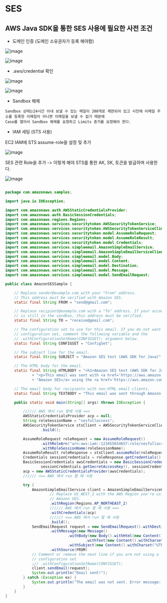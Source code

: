 # SES

## AWS Java SDK을 통한 SES 사용에 필요한 사전 조건

- 도메인 인증 (도메인 소유권자가 등록 해야함)

![image](https://user-images.githubusercontent.com/38831314/148719506-7977ff3d-f1df-40e1-b7b1-ec8557b30558.png)


![image](https://user-images.githubusercontent.com/38831314/148719553-9ad59b0f-6b0e-49c1-b73b-6e34f9cc1c55.png)


- .aws/credential 확인

![image](https://user-images.githubusercontent.com/38831314/148719082-3e53e2d9-beb2-4220-9ce4-e85ebc62d156.png)


![image](https://user-images.githubusercontent.com/38831314/148719149-81dc3f62-c12a-4829-8b2b-e19b2083cdcf.png)

- Sandbox 해체

```
Sandbox 상태는24시간 이내 보낼 수 있는 메일이 200개로 제한되어 있고 사전에 이메일 주소를 등록한 이메일이 아니면 이메일을 보낼 수 없기 때문에
Case를 열어서 Sandbox 해제를 요청하고 Limits 증가를 요청해야 한다.
```

- IAM 세팅 (STS 사용)

EC2 IAM에 STS assume-role을 설정 및 추가

![image](https://user-images.githubusercontent.com/38831314/149942373-78138fa0-c4f2-4619-b678-0065faa5b8b0.png)

SES 관련 Role을 추가 -> 이렇게 해야 STS를 통한 AK, SK, 토큰을 발급하며 사용한다.

![image](https://user-images.githubusercontent.com/38831314/149942527-5e2d96c7-8456-4dee-b4ac-7d2de6c33455.png)


```java

package com.amazonaws.samples;

import java.io.IOException;

import com.amazonaws.auth.AWSStaticCredentialsProvider;
import com.amazonaws.auth.BasicSessionCredentials;
import com.amazonaws.regions.Regions;
import com.amazonaws.services.securitytoken.AWSSecurityTokenService;
import com.amazonaws.services.securitytoken.AWSSecurityTokenServiceClientBuilder;
import com.amazonaws.services.securitytoken.model.AssumeRoleRequest;
import com.amazonaws.services.securitytoken.model.AssumeRoleResult;
import com.amazonaws.services.securitytoken.model.Credentials;
import com.amazonaws.services.simpleemail.AmazonSimpleEmailService;
import com.amazonaws.services.simpleemail.AmazonSimpleEmailServiceClientBuilder;
import com.amazonaws.services.simpleemail.model.Body;
import com.amazonaws.services.simpleemail.model.Content;
import com.amazonaws.services.simpleemail.model.Destination;
import com.amazonaws.services.simpleemail.model.Message;
import com.amazonaws.services.simpleemail.model.SendEmailRequest;

public class AmazonSESSample {

	// Replace sender@example.com with your "From" address.
	// This address must be verified with Amazon SES.
	static final String FROM = "send@gmail.com";

	// Replace recipient@example.com with a "To" address. If your account
	// is still in the sandbox, this address must be verified.
	static final String TO = "receive@gmail.com";

	// The configuration set to use for this email. If you do not want to use a
	// configuration set, comment the following variable and the
	// .withConfigurationSetName(CONFIGSET); argument below.
	static final String CONFIGSET = "ConfigSet";

	// The subject line for the email.
	static final String SUBJECT = "Amazon SES test (AWS SDK for Java)";

	// The HTML body for the email.
	static final String HTMLBODY = "<h1>Amazon SES test (AWS SDK for Java)</h1>"
			+ "<p>This email was sent with <a href='https://aws.amazon.com/ses/'>"
			+ "Amazon SES</a> using the <a href='https://aws.amazon.com/sdk-for-java/'>" + "AWS SDK for Java</a>";

	// The email body for recipients with non-HTML email clients.
	static final String TEXTBODY = "This email was sent through Amazon SES " + "using the AWS SDK for Java.";

	public static void main(String[] args) throws IOException {

		////// AWS 에서 run 할때 사용 ==>
		AWSStaticCredentialsProvider acp = null;
		String roleSessionName = "sesfullaccess";
		AWSSecurityTokenService stsClient = AWSSecurityTokenServiceClientBuilder.standard().withRegion("ap-northeast-2")
				.build();

		AssumeRoleRequest roleRequest = new AssumeRoleRequest()
				.withRoleArn("arn:aws:iam::123455654657:role/sesfullaccess")
				.withRoleSessionName(roleSessionName);
		AssumeRoleResult roleResponse = stsClient.assumeRole(roleRequest);
		Credentials sessionCredentials = roleResponse.getCredentials();
		BasicSessionCredentials awsCredentials = new BasicSessionCredentials(sessionCredentials.getAccessKeyId(),
				sessionCredentials.getSecretAccessKey(), sessionCredentials.getSessionToken());
		acp = new AWSStaticCredentialsProvider(awsCredentials);
		////// <== AWS 에서 run 할 때 사용

		try {
			AmazonSimpleEmailService client = AmazonSimpleEmailServiceClientBuilder.standard()
					// Replace US_WEST_2 with the AWS Region you're using for
					// Amazon SES.
					.withRegion(Regions.AP_NORTHEAST_2)
					////// AWS 에서 run 할 때 사용 ==>
					.withCredentials(acp)
					////// <== AWS 에서 run 할 때 사용
					.build();
			SendEmailRequest request = new SendEmailRequest().withDestination(new Destination().withToAddresses(TO))
					.withMessage(new Message()
							.withBody(new Body().withHtml(new Content().withCharset("UTF-8").withData(HTMLBODY))
									.withText(new Content().withCharset("UTF-8").withData(TEXTBODY)))
							.withSubject(new Content().withCharset("UTF-8").withData(SUBJECT)))
					.withSource(FROM)
			// Comment or remove the next line if you are not using a
			// configuration set
			;// .withConfigurationSetName(CONFIGSET);
			client.sendEmail(request);
			System.out.println("Email sent!");
		} catch (Exception ex) {
			System.out.println("The email was not sent. Error message: " + ex.getMessage());
		}
	}
}

```
